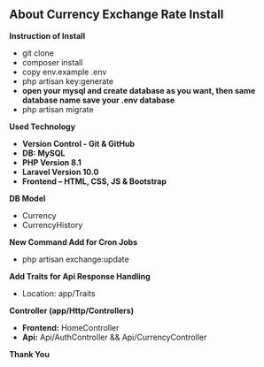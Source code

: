 ## About Currency Exchange Rate Install

**Instruction of Install**

- git clone
- composer install
- copy env.example .env
- php artisan key:generate
- **open your mysql and create database as you want, then same database name save your .env database** 
- php artisan migrate

**Used Technology**

- **Version Control - Git & GitHub**
- **DB: MySQL**
- **PHP Version 8.1**
- **Laravel Version 10.0**
- **Frontend – HTML, CSS, JS & Bootstrap**

**DB Model**

- Currency
- CurrencyHistory

**New Command Add for Cron Jobs**

- php artisan exchange:update

**Add Traits for Api Response Handling**

- Location: app/Traits

**Controller (app/Http/Controllers)**

- **Frontend:** HomeController
- **Api:** Api/AuthController && Api/CurrencyController


**Thank You**
